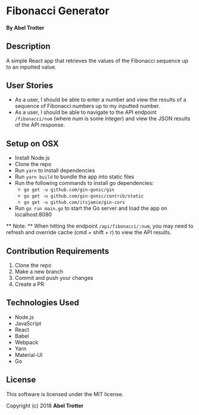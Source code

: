 # Fibonacci Generator

#### By Abel Trotter

## Description

A simple React app that retrieves the values of the Fibonacci sequence up to an inputted value.

## User Stories

* As a user, I should be able to enter a number and view the results of a sequence of Fibonacci numbers up to my inputted number.
* As a user, I should be able to navigate to the API endpoint `/fibonacci/num` (where num is some integer) and view the JSON results of the API response.

## Setup on OSX

* Install Node.js
* Clone the repo
* Run `yarn` to install dependencies
* Run `yarn build` to bundle the app into static files
* Run the following commands to install go dependencies:
  * `go get -u github.com/gin-gonic/gin`
  * `go get -u github.com/gin-gonic/contrib/static`
  * `go get -u github.com/itsjamie/gin-cors`
* Run `go run main.go` to start the Go server and load the app on localhost:8080

** Note: ** When hitting the endpoint `/api/fibonacci/:num`, you may need to refresh and override cache (cmd + shift + r) to view the API results.

## Contribution Requirements

1. Clone the repo
1. Make a new branch
1. Commit and push your changes
1. Create a PR

## Technologies Used

* Node.js
* JavaScript
* React
* Babel
* Webpack
* Yarn
* Material-UI
* Go

## License

This software is licensed under the MIT license.

Copyright (c) 2018 **Abel Trotter**
